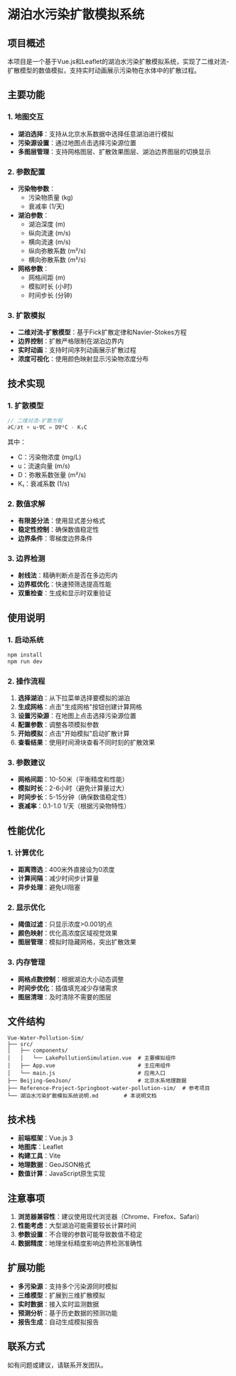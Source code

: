  # 湖泊水污染扩散模拟系统

## 项目概述

本项目是一个基于Vue.js和Leaflet的湖泊水污染扩散模拟系统，实现了二维对流-扩散模型的数值模拟，支持实时动画展示污染物在水体中的扩散过程。

## 主要功能

### 1. 地图交互
- **湖泊选择**：支持从北京水系数据中选择任意湖泊进行模拟
- **污染源设置**：通过地图点击选择污染源位置
- **多图层管理**：支持网格图层、扩散效果图层、湖泊边界图层的切换显示

### 2. 参数配置
- **污染物参数**：
  - 污染物质量 (kg)
  - 衰减率 (1/天)
- **湖泊参数**：
  - 湖泊深度 (m)
  - 纵向流速 (m/s)
  - 横向流速 (m/s)
  - 纵向弥散系数 (m²/s)
  - 横向弥散系数 (m²/s)
- **网格参数**：
  - 网格间距 (m)
  - 模拟时长 (小时)
  - 时间步长 (分钟)

### 3. 扩散模拟
- **二维对流-扩散模型**：基于Fick扩散定律和Navier-Stokes方程
- **边界控制**：扩散严格限制在湖泊边界内
- **实时动画**：支持时间序列动画展示扩散过程
- **浓度可视化**：使用颜色映射显示污染物浓度分布

## 技术实现

### 1. 扩散模型
```javascript
// 二维对流-扩散方程
∂C/∂t + u·∇C = D∇²C - K₁C
```
其中：
- C：污染物浓度 (mg/L)
- u：流速向量 (m/s)
- D：弥散系数张量 (m²/s)
- K₁：衰减系数 (1/s)

### 2. 数值求解
- **有限差分法**：使用显式差分格式
- **稳定性控制**：确保数值稳定性
- **边界条件**：零梯度边界条件

### 3. 边界检测
- **射线法**：精确判断点是否在多边形内
- **边界框优化**：快速预筛选提高性能
- **双重检查**：生成和显示时双重验证

## 使用说明

### 1. 启动系统
```bash
npm install
npm run dev
```

### 2. 操作流程
1. **选择湖泊**：从下拉菜单选择要模拟的湖泊
2. **生成网格**：点击"生成网格"按钮创建计算网格
3. **设置污染源**：在地图上点击选择污染源位置
4. **配置参数**：调整各项模拟参数
5. **开始模拟**：点击"开始模拟"启动扩散计算
6. **查看结果**：使用时间滑块查看不同时刻的扩散效果

### 3. 参数建议
- **网格间距**：10-50米（平衡精度和性能）
- **模拟时长**：2-6小时（避免计算量过大）
- **时间步长**：5-15分钟（确保数值稳定性）
- **衰减率**：0.1-1.0 1/天（根据污染物特性）

## 性能优化

### 1. 计算优化
- **距离筛选**：400米外直接设为0浓度
- **计算间隔**：减少时间步计算量
- **异步处理**：避免UI阻塞

### 2. 显示优化
- **阈值过滤**：只显示浓度>0.001的点
- **颜色映射**：优化高浓度区域视觉效果
- **图层管理**：模拟时隐藏网格，突出扩散效果

### 3. 内存管理
- **网格点数控制**：根据湖泊大小动态调整
- **时间步优化**：插值填充减少存储需求
- **图层清理**：及时清除不需要的图层

## 文件结构

```
Vue-Water-Pollution-Sim/
├── src/
│   ├── components/
│   │   └── LakePollutionSimulation.vue  # 主要模拟组件
│   ├── App.vue                          # 主应用组件
│   └── main.js                          # 应用入口
├── Beijing-GeoJson/                     # 北京水系地理数据
├── Reference-Project-Springboot-water-pollution-sim/  # 参考项目
└── 湖泊水污染扩散模拟系统说明.md        # 本说明文档
```

## 技术栈

- **前端框架**：Vue.js 3
- **地图库**：Leaflet
- **构建工具**：Vite
- **地理数据**：GeoJSON格式
- **数值计算**：JavaScript原生实现

## 注意事项

1. **浏览器兼容性**：建议使用现代浏览器（Chrome、Firefox、Safari）
2. **性能考虑**：大型湖泊可能需要较长计算时间
3. **参数设置**：不合理的参数可能导致数值不稳定
4. **数据精度**：地理坐标精度影响边界检测准确性

## 扩展功能

- **多污染源**：支持多个污染源同时模拟
- **三维模型**：扩展到三维扩散模拟
- **实时数据**：接入实时监测数据
- **预测分析**：基于历史数据的预测功能
- **报告生成**：自动生成模拟报告

## 联系方式

如有问题或建议，请联系开发团队。